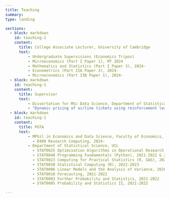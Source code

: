 ```yaml
---
title: Teaching 
summary: 
type: landing

sections:
  - block: markdown
    id: teaching-1
    content:  
      title: College Associate Lecturer, University of Cambridge
      text: 
          - Undergraduate Supervisions (Economics Tripos)
          - Microeconomics (Part I Paper 1), MT 2024
          - Mathematics and Statistics (Part I Paper 3), 2024-
          - Econometrics (Part IIA Paper 3), 2024-
          - Microeconomics (Part IIB Paper 1), 2024-
  - block: markdown
    id: teaching-1
    content:  
      title: Supervisor
      text: 
          - Dissertation for MSc Data Science, Department of Statistical Science, UCL, 2023-2024 
          - "Dynamic pricing of airline tickets using reinforcement learning"
  - block: markdown
    id: teaching-1
    content:  
      title: PGTA
      text:     
          - MPhil in Economics and Data Science, Faculty of Economics, University of Cambridge
            - D400 Research Computing, 2024-
          - Department of Statistical Science, UCL
            - STAT0025 Optimisation Algorithms in Operational Research, 2022-2023
            - STAT0040 Programming Fundamentals (Python), 2021-2022 & 2022-2023
            - STAT0023 Computing for Practical Statistics (R, SAS), 2022-2023
            - STAT0030 Statistical Computing (R), 2022-2023 
            - STAT0006 Linear Models and the Analysis of Variance, 2020-2021 & 2022-2023
            - STAT0010 Forecasting, 2021-2022
            - STAT0003 Further Probability and Statistics, 2021-2022
            - STAT0005 Probability and Statistics II, 2021-2022

---
```


